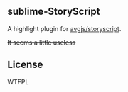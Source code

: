 sublime-StoryScript
-------------------

A highlight plugin for [avgjs/storyscript](https://github.com/avgjs/storyscript).

~~It seems a little useless~~

License
-------

WTFPL
